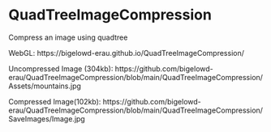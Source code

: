 # QuadTreeImageCompression
Compress an image using quadtree
<p>WebGL: https://bigelowd-erau.github.io/QuadTreeImageCompression/</p>
<p>Uncompressed Image (304kb): https://github.com/bigelowd-erau/QuadTreeImageCompression/blob/main/QuadTreeImageCompression/Assets/mountains.jpg</p>
<p>Compressed Image(102kb): https://github.com/bigelowd-erau/QuadTreeImageCompression/blob/main/QuadTreeImageCompression/SaveImages/Image.jpg</p>
